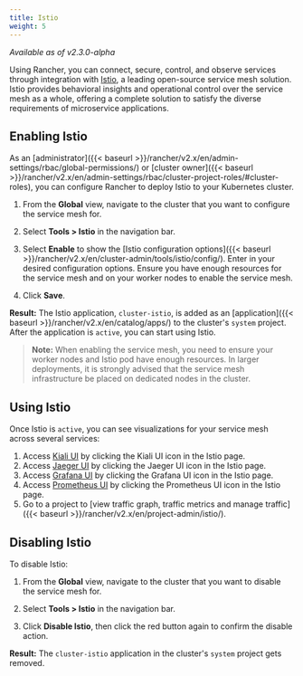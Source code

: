 ```yaml
---
title: Istio
weight: 5
---
```


_Available as of v2.3.0-alpha_

Using Rancher, you can connect, secure, control, and observe services through integration with [Istio](https://istio.io/), a leading open-source service mesh solution. Istio provides behavioral insights and operational control over the service mesh as a whole, offering a complete solution to satisfy the diverse requirements of microservice applications.

## Enabling Istio

As an [administrator]({{< baseurl >}}/rancher/v2.x/en/admin-settings/rbac/global-permissions/) or [cluster owner]({{< baseurl >}}/rancher/v2.x/en/admin-settings/rbac/cluster-project-roles/#cluster-roles), you can configure Rancher to deploy Istio to your Kubernetes cluster.

1. From the **Global** view, navigate to the cluster that you want to configure the service mesh for.

1. Select **Tools > Istio** in the navigation bar.

1. Select **Enable** to show the [Istio configuration options]({{< baseurl >}}/rancher/v2.x/en/cluster-admin/tools/istio/config/). Enter in your desired configuration options. Ensure you have enough resources for the service mesh and on your worker nodes to enable the service mesh.

1. Click **Save**.

**Result:** The Istio application, `cluster-istio`, is added as an [application]({{< baseurl >}}/rancher/v2.x/en/catalog/apps/) to the cluster's `system` project.  After the application is `active`, you can start using Istio.

> **Note:** When enabling the service mesh, you need to ensure your worker nodes and Istio pod have enough resources. In larger deployments, it is strongly advised that the service mesh infrastructure be placed on dedicated nodes in the cluster.

## Using Istio

Once Istio is `active`, you can see visualizations for your service mesh across several services:

1. Access [Kiali UI](https://www.kiali.io/) by clicking the Kiali UI icon in the Istio page.
1. Access [Jaeger UI](https://www.jaegertracing.io/) by clicking the Jaeger UI icon in the Istio page.
1. Access [Grafana UI](https://grafana.com/) by clicking the Grafana UI icon in the Istio page.
1. Access [Prometheus UI](https://prometheus.io/) by clicking the Prometheus UI icon in the Istio page.
1. Go to a project to [view traffic graph, traffic metrics and manage traffic]({{< baseurl >}}/rancher/v2.x/en/project-admin/istio/).

## Disabling Istio

To disable Istio:

1. From the **Global** view, navigate to the cluster that you want to disable the service mesh for.

1. Select **Tools > Istio** in the navigation bar.

1. Click **Disable Istio**, then click the red button again to confirm the disable action.

**Result:** The `cluster-istio` application in the cluster's `system` project gets removed.
